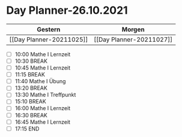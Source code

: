 
Day Planner-26.10.2021
======================
  
| Gestern | Morgen |  
| ------- | ------ |  
| [[Day Planner-20211025]] | [[Day Planner-20211027]] |  
- [ ] 10:00 Mathe I Lernzeit  
- [ ] 10:30 BREAK  
- [ ] 10:45 Mathe I Lernzeit  
- [ ] 11:15 BREAK  
- [ ] 11:40 Mathe I Übung  
- [ ] 13:20 BREAK  
- [ ] 13:30 Mathe I Treffpunkt  
- [ ] 15:10 BREAK  
- [ ] 16:00 Mathe I Lernzeit  
- [ ] 16:30 BREAK  
- [ ] 16:45 Mathe I Lernzeit  
- [ ] 17:15 END